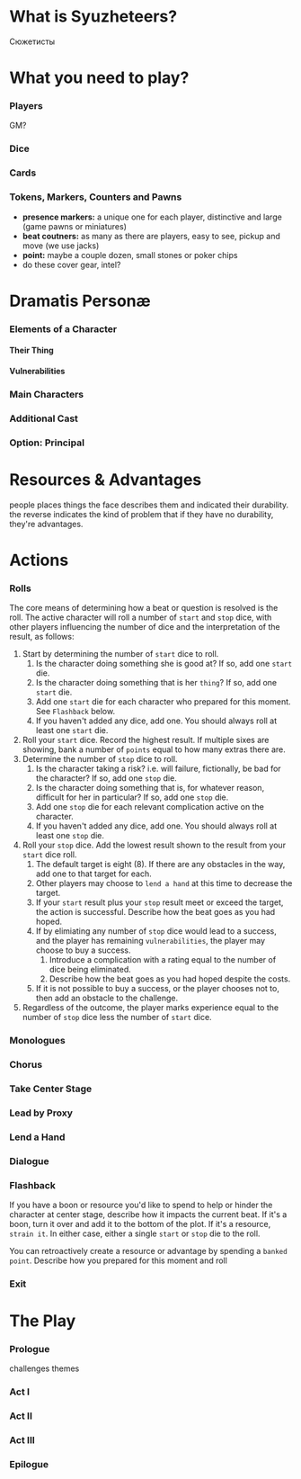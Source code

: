 # What is Syuzheteers?
Сюжетисты
# What you need to play?
### Players
GM?
### Dice
### Cards
### Tokens, Markers, Counters and Pawns
* **presence markers:** a unique one for each player, distinctive and large (game pawns or miniatures)
* **beat coutners:** as many as there are players, easy to see, pickup and move (we use jacks)
* **point:** maybe a couple dozen, small stones or poker chips
* do these cover gear, intel?

# Dramatis Personæ
### Elements of a Character
#### Their Thing
#### Vulnerabilities
### Main Characters
### Additional Cast
### Option: Principal

# Resources & Advantages
people places things
the face describes them and indicated their durability.
the reverse indicates the kind of problem that 
if they have no durability, they're advantages.

# Actions
### Rolls
The core means of determining how a beat or question is resolved is the roll.  The active character will roll a number of `start` and `stop` dice, with other players influencing the number of dice and the interpretation of the result, as follows:
1. Start by determining the number of `start` dice to roll.
    1. Is the character doing something she is good at?  If so, add one `start` die.
    1. Is the character doing something that is her `thing`?  If so, add one `start` die.
    1. Add one `start` die for each character who prepared for this moment.  See `Flashback` below.
    1. If you haven't added any dice, add one.  You should always roll at least one `start` die.
1. Roll your `start` dice.  Record the highest result.  If multiple sixes are showing, bank a number of `points` equal to how many extras there are.
1. Determine the number of `stop` dice to roll.
    1. Is the character taking a risk?  i.e. will failure, fictionally, be bad for the character?  If so, add one `stop` die.
    1. Is the character doing something that is, for whatever reason, difficult for her in particular?  If so, add one `stop` die.
    1. Add one `stop` die for each relevant complication active on the character.
    1. If you haven't added any dice, add one.  You should always roll at least one `stop` die.
1.  Roll your `stop` dice.  Add the lowest result shown to the result from your `start` dice roll.
    1. The default target is eight (8). If there are any obstacles in the way, add one to that target for each.
    1. Other players may choose to `lend a hand` at this time to decrease the target.
    1. If your `start` result plus your `stop` result meet or exceed the target, the action is successful. Describe how the beat goes as you had hoped.
    1. If by elimiating any number of `stop` dice would lead to a success, and the player has remaining `vulnerabilities`, the player may choose to buy a success.
        1. Introduce a complication with a rating equal to the number of dice being eliminated.
        1. Describe how the beat goes as you had hoped despite the costs.
    1. If it is not possible to buy a success, or the player chooses not to, then add an obstacle to the challenge.
1. Regardless of the outcome, the player marks experience equal to the number of `stop` dice less the number of `start` dice.

### Monologues
### Chorus
### Take Center Stage
### Lead by Proxy
### Lend a Hand
### Dialogue
### Flashback
If you have a boon or resource you'd like to spend to help or hinder the character at center stage, describe how it impacts the current beat.  If it's a boon, turn it over and add it to the bottom of the plot. If it's a resource, `strain it`.  In either case, either a single `start` or `stop` die to the roll.

You can retroactively create a resource or advantage by spending a `banked point`.  Describe how you prepared for this moment and roll
### Exit

# The Play
### Prologue
 challenges
 themes
### Act I
### Act II
### Act III
### Epilogue
